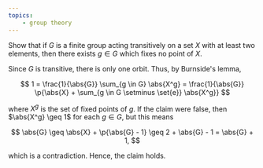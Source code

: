 ```yaml
---
topics:
    - group theory
---
```


<problem>

Show that if $G$ is a finite group acting transitively on a set $X$ with at least two elements, then there exists $g \in G$ which fixes no point of $X$.

</problem>

<solution>

Since $G$ is transitive, there is only one orbit. Thus, by Burnside's lemma,

$$
1
    = \frac{1}{\abs{G}} \sum_{g \in G} \abs{X^g}
    = \frac{1}{\abs{G}} \p{\abs{X} + \sum_{g \in G \setminus \set{e}} \abs{X^g}}
$$

where $X^g$ is the set of fixed points of $g$. If the claim were false, then $\abs{X^g} \geq 1$ for each $g \in G$, but this means

$$
\abs{G}
    \geq \abs{X} + \p{\abs{G} - 1}
    \geq 2 + \abs{G} - 1
    = \abs{G} + 1,
$$

which is a contradiction. Hence, the claim holds.

</solution>
